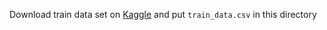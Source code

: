 Download train data set on [Kaggle](https://www.kaggle.com/c/sa-emotions/data) and put ```train_data.csv``` in this directory